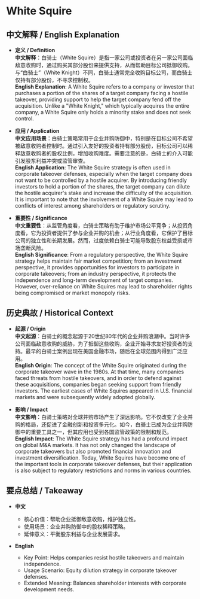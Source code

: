 # White Squire

## 中文解释 / English Explanation

* **定义 / Definition**  
  **中文解释**：白骑士（White Squire）是指一家公司或投资者在另一家公司面临敌意收购时，通过购买其部分股份来提供支持，从而帮助目标公司抵御收购。与“白骑士”（White Knight）不同，白骑士通常完全收购目标公司，而白骑士仅持有部分股份，不寻求控制权。  
  **English Explanation**: A White Squire refers to a company or investor that purchases a portion of the shares of a target company facing a hostile takeover, providing support to help the target company fend off the acquisition. Unlike a "White Knight," which typically acquires the entire company, a White Squire only holds a minority stake and does not seek control.

* **应用 / Application**  
  **中文应用场景**：白骑士策略常用于企业并购防御中，特别是在目标公司不希望被敌意收购者控制时。通过引入友好的投资者持有部分股份，目标公司可以稀释敌意收购者的股权比例，增加收购难度。需要注意的是，白骑士的介入可能引发股东利益冲突或监管审查。  
  **English Application**: The White Squire strategy is often used in corporate takeover defenses, especially when the target company does not want to be controlled by a hostile acquirer. By introducing friendly investors to hold a portion of the shares, the target company can dilute the hostile acquirer's stake and increase the difficulty of the acquisition. It is important to note that the involvement of a White Squire may lead to conflicts of interest among shareholders or regulatory scrutiny.

* **重要性 / Significance**  
  **中文重要性**：从监管角度看，白骑士策略有助于维护市场公平竞争；从投资角度看，它为投资者提供了参与企业并购的机会；从行业角度看，它保护了目标公司的独立性和长期发展。然而，过度依赖白骑士可能导致股东权益受损或市场垄断风险。  
  **English Significance**: From a regulatory perspective, the White Squire strategy helps maintain fair market competition; from an investment perspective, it provides opportunities for investors to participate in corporate takeovers; from an industry perspective, it protects the independence and long-term development of target companies. However, over-reliance on White Squires may lead to shareholder rights being compromised or market monopoly risks.

## 历史典故 / Historical Context

* **起源 / Origin**  
  **中文起源**：白骑士的概念起源于20世纪80年代的企业并购浪潮中。当时许多公司面临敌意收购的威胁，为了抵御这些收购，企业开始寻求友好投资者的支持。最早的白骑士案例出现在美国金融市场，随后在全球范围内得到广泛应用。  
  **English Origin**: The concept of the White Squire originated during the corporate takeover wave in the 1980s. At that time, many companies faced threats from hostile takeovers, and in order to defend against these acquisitions, companies began seeking support from friendly investors. The earliest cases of White Squires appeared in U.S. financial markets and were subsequently widely adopted globally.

* **影响 / Impact**  
  **中文影响**：白骑士策略对全球并购市场产生了深远影响。它不仅改变了企业并购的格局，还促进了金融创新和投资多元化。如今，白骑士已成为企业并购防御中的重要工具之一，但其应用也受到各国监管政策的限制和规范。  
  **English Impact**: The White Squire strategy has had a profound impact on global M&A markets. It has not only changed the landscape of corporate takeovers but also promoted financial innovation and investment diversification. Today, White Squires have become one of the important tools in corporate takeover defenses, but their application is also subject to regulatory restrictions and norms in various countries.

## 要点总结 / Takeaway

* **中文**  
  - 核心价值：帮助企业抵御敌意收购，维护独立性。  
  - 使用场景：企业并购防御中的股权稀释策略。  
  - 延伸意义：平衡股东利益与企业发展需求。

* **English**  
  - Key Point: Helps companies resist hostile takeovers and maintain independence.  
  - Usage Scenario: Equity dilution strategy in corporate takeover defenses.  
  - Extended Meaning: Balances shareholder interests with corporate development needs.